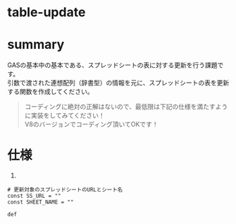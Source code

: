 # table-update

# summary
GASの基本中の基本である、スプレッドシートの表に対する更新を行う課題です。  
引数で渡された連想配列（辞書型）の情報を元に、スプレッドシートの表を更新する関数を作成してください。  

>コーディングに絶対の正解はないので、最低限は下記の仕様を満たすように実装をしてみてください！  
>V8のバージョンでコーディング頂いてOKです！

# 仕様
1. 



```
# 更新対象のスプレッドシートのURLとシート名
const SS_URL = ""
const SHEET_NAME = ""

def

```
